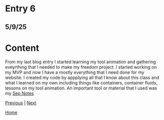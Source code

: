 # Entry 6
## 5/9/25

# Content 
From my last blog entry I started learning my tool animation and gathering eveyrthing that I needed to make my freedom project. I started working on my MVP and now I have a mostly everything that I need done for my website. I created my code by appplying all that I know about this class and what I learned on my own including things like containers, container fluids, lessons on my tool animation. An important tool or material that I used was my [Sep Notes](https://docs.google.com/document/d/1n9YZLqsv50YrUhVFN-iwL44YH_rncWpJEAocTKbw2i0/edit?tab=t.0)

[Previous](entry05.md) | [Next](entry07.md)

[Home](../README.md)
